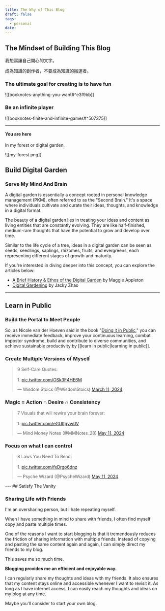 ```yaml
---
title: The Why of This Blog
draft: false
tags:
  - personal
date:
---
```

## The Mindset of Building This Blog

我想寫讓自己開心的文字。

成為知識的創作者，不要成為知識的搬運者。

### The ultimate goal for creating is to have fun
![[booknotes-anything-you-want#^e3f9bb]]

### Be an infinite player
![[booknotes-finite-and-infinite-games#^507375]]


---
#### You are here

In my forest or digital garden.

![[my-forest.png]]
## Build Digital Garden

### Serve My Mind And Brain

A digital garden is essentially a concept rooted in personal knowledge management (PKM), often referred to as the "Second Brain." It's a space where individuals cultivate and curate their ideas, thoughts, and knowledge in a digital format.

The beauty of a digital garden lies in treating your ideas and content as living entities that are constantly evolving. They are like half-finished, medium-rare thoughts that have the potential to grow and develop over time.

Similar to the life cycle of a tree, ideas in a digital garden can be seen as seeds, seedlings, saplings, rhizomes, fruits, and evergreens, each representing different stages of growth and maturity.

If you're interested in diving deeper into this concept, you can explore the articles below:
- [A Brief History & Ethos of the Digital Garden](https://maggieappleton.com/garden-history) by Maggie Appleton
- [Digital Gardening](https://jzhao.xyz/posts/digital-gardening) by Jacky Zhao

---
## Learn in Public

### Build the Portal to Meet People

So, as Nicole van der Hoeven said in the book "[Doing it in Public](https://doingitinpublic.com/Doing-It-in-Public/Introduction#why-should-you-learn-in-public)," you can receive immediate feedback, improve your continuous learning, combat impostor syndrome, build and contribute to diverse communities, and achieve sustainable productivity by [[learn in public|learning in public]].

### Create Multiple Versions of Myself

<blockquote class="twitter-tweet"><p lang="en" dir="ltr">9 Self-Care Quotes:<br><br>1. <a href="https://t.co/OSk3F4HE6M">pic.twitter.com/OSk3F4HE6M</a></p>&mdash; Wisdom Stoics (@WisdomStoics) <a href="https://twitter.com/WisdomStoics/status/1767126780333437240?ref_src=twsrc%5Etfw">March 11, 2024</a></blockquote> <script async src="https://platform.twitter.com/widgets.js" charset="utf-8"></script>

### Magic = Action ∩ Desire ∩ Consistency
<blockquote class="twitter-tweet"><p lang="en" dir="ltr">7 Visuals that will rewire your brain forever:<br><br>1. <a href="https://t.co/eGUItgyw0V">pic.twitter.com/eGUItgyw0V</a></p>&mdash; Mind Money Notes (@MMNotes_28) <a href="https://twitter.com/MMNotes_28/status/1789281339503472792?ref_src=twsrc%5Etfw">May 11, 2024</a></blockquote> <script async src="https://platform.twitter.com/widgets.js" charset="utf-8"></script>

### Focus on what I can control
<blockquote class="twitter-tweet"><p lang="en" dir="ltr">8 Laws You Need To Read:<br><br>1. <a href="https://t.co/fxDrgo6dnz">pic.twitter.com/fxDrgo6dnz</a></p>&mdash; Psyche Wizard (@PsycheWizard) <a href="https://twitter.com/PsycheWizard/status/1789184981744697355?ref_src=twsrc%5Etfw">May 11, 2024</a></blockquote> <script async src="https://platform.twitter.com/widgets.js" charset="utf-8"></script>
---
## Satisfy The Vanity

### Sharing Life with Friends

I'm an oversharing person, but I hate repeating myself.

When I have something in mind to share with friends, I often find myself copy and paste multiple times. 

One of the reasons I want to start blogging is that it tremendously reduces the friction of sharing information with multiple friends. Instead of copying and pasting the same content again and again, I can simply direct my friends to my blog. 

This saves me so much time.

**Blogging provides me an efficient and enjoyable way.**

I can regularly share my thoughts and ideas with my friends. It also ensures that my content stays online and accessible whenever I want to revisit it. As long as I have internet access, I can easily reach my thoughts and ideas on my blog at any time.

Maybe you'll consider to start your own blog.
